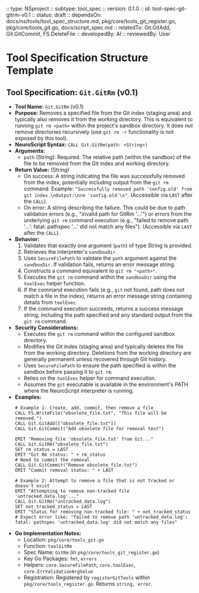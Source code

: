 :: type: NSproject
:: subtype: tool_spec
:: version: 0.1.0
:: id: tool-spec-git-gitrm-v0.1
:: status: draft
:: dependsOn: docs/ns/tools/tool_spec_structure.md, pkg/core/tools_git_register.go, pkg/core/tools_git.go, docs/script_spec.md
:: relatedTo: Git.GitAdd, Git.GitCommit, FS.DeleteFile
:: developedBy: AI
:: reviewedBy: User

# Tool Specification Structure Template

## Tool Specification: `Git.GitRm` (v0.1)

* **Tool Name:** `Git.GitRm` (v0.1)
* **Purpose:** Removes a specified file from the Git index (staging area) and typically also removes it from the working directory. This is equivalent to running `git rm <path>` within the project's sandbox directory. It does *not* remove directories recursively (use `git rm -r` functionality is not exposed by this tool).
* **NeuroScript Syntax:** `CALL Git.GitRm(path: <String>)`
* **Arguments:**
    * `path` (String): Required. The relative path (within the sandbox) of the file to be removed from the Git index and working directory.
* **Return Value:** (String)
    * On success: A string indicating the file was successfully removed from the index, potentially including output from the `git rm` command. Example: `"Successfully removed path 'config.old' from git index.\nOutput:\nrm 'config.old'\n"`. (Accessible via `LAST` after the `CALL`).
    * On error: A string describing the failure. This could be due to path validation errors (e.g., "invalid path for GitRm '...'") or errors from the underlying `git rm` command execution (e.g., "failed to remove path '...': fatal: pathspec '...' did not match any files"). (Accessible via `LAST` after the `CALL`).
* **Behavior:**
    1.  Validates that exactly one argument (`path`) of type String is provided.
    2.  Retrieves the interpreter's `sandboxDir`.
    3.  Uses `SecureFilePath` to validate the `path` argument against the `sandboxDir`. If validation fails, returns an error message string.
    4.  Constructs a command equivalent to `git rm "<path>"`.
    5.  Executes the `git rm` command within the `sandboxDir` using the `toolExec` helper function.
    6.  If the command execution fails (e.g., `git` not found, path does not match a file in the index), returns an error message string containing details from `toolExec`.
    7.  If the command execution succeeds, returns a success message string, including the path specified and any standard output from the `git rm` command.
* **Security Considerations:**
    * Executes the `git rm` command within the configured sandbox directory.
    * Modifies the Git index (staging area) and typically deletes the file from the working directory. Deletions from the working directory are generally permanent unless recovered through Git history.
    * Uses `SecureFilePath` to ensure the path specified is within the sandbox before passing it to `git rm`.
    * Relies on the `toolExec` helper for command execution.
    * Assumes the `git` executable is available in the environment's PATH where the NeuroScript interpreter is running.
* **Examples:**
    ```neuroscript
    # Example 1: Create, add, commit, then remove a file
    CALL FS.WriteFile("obsolete_file.txt", "This file will be removed.")
    CALL Git.GitAdd(["obsolete_file.txt"])
    CALL Git.GitCommit("Add obsolete file for removal test")

    EMIT "Removing file 'obsolete_file.txt' from Git..."
    CALL Git.GitRm("obsolete_file.txt")
    SET rm_status = LAST
    EMIT "Git Rm status: " + rm_status
    # Need to commit the removal
    CALL Git.GitCommit("Remove obsolete_file.txt")
    EMIT "Commit removal status: " + LAST

    # Example 2: Attempt to remove a file that is not tracked or doesn't exist
    EMIT "Attempting to remove non-tracked file 'untracked_data.log'..."
    CALL Git.GitRm("untracked_data.log")
    SET not_tracked_status = LAST
    EMIT "Status for removing non-tracked file: " + not_tracked_status
    # Expect error like: "failed to remove path 'untracked_data.log': fatal: pathspec 'untracked_data.log' did not match any files"
    ```
* **Go Implementation Notes:**
    * Location: `pkg/core/tools_git.go`
    * Function: `toolGitRm`
    * Spec Name: `GitRm` (in `pkg/core/tools_git_register.go`)
    * Key Go Packages: `fmt`, `errors`
    * Helpers: `core.SecureFilePath`, `core.toolExec`, `core.ErrValidationArgValue`
    * Registration: Registered by `registerGitTools` within `pkg/core/tools_register.go`. Returns `string, error`.
